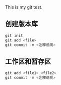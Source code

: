 This is my git test.

## 创建版本库
```powershell
git init 
git add <file>
git commit -m <注释说明> 
```

## 工作区和暂存区
```powershell
git add <file1> <file2>
git commit -m <注释说明>
```